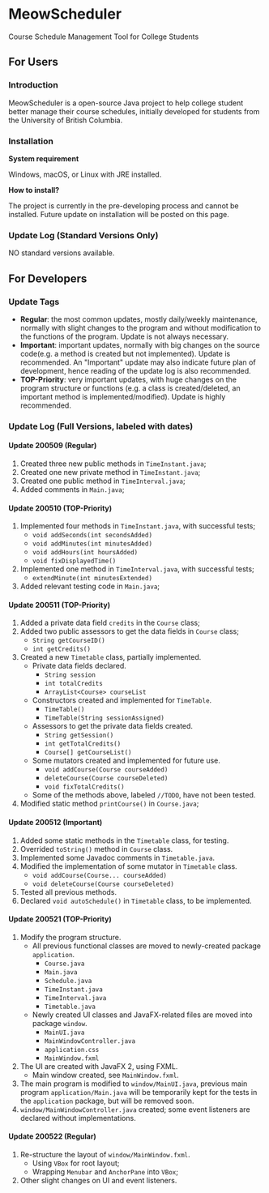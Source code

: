 # MeowScheduler
 Course Schedule Management Tool for College Students

## For Users
### Introduction
MeowScheduler is a open-source Java project to help college student better manage their course schedules, initially developed for students from the University of British Columbia.

### Installation
**System requirement**

Windows, macOS, or Linux with JRE installed. 

**How to install?**

The project is currently in the pre-developing process and cannot be installed. Future update on installation will be posted on this page. 

### Update Log (Standard Versions Only)

NO standard versions available. 

## For Developers
### Update Tags
- **Regular**: the most common updates, mostly daily/weekly maintenance, normally with slight changes to the program and without modification to the functions of the program. Update is not always necessary.
- **Important**: important updates, normally with big changes on the source code(e.g. a method is created but not implemented). Update is recommended. An "Important" update may also indicate future plan of development, hence reading of the update log is also recommended. 
- **TOP-Priority**: very important updates, with huge changes on the program structure or functions (e.g. a class is created/deleted, an important method is implemented/modified). Update is highly recommended. 

### Update Log (Full Versions, labeled with dates)
#### Update 200509 (Regular)
1. Created three new public methods in `TimeInstant.java`;
2. Created one new private method in `TimeInstant.java`;
3. Created one public method in `TimeInterval.java`;
4. Added comments in `Main.java`;

#### Update 200510 (TOP-Priority)
1. Implemented four methods in `TimeInstant.java`, with successful tests;
	- `void addSeconds(int secondsAdded)`
    - `void addMinutes(int minutesAdded)`
    - `void addHours(int hoursAdded)`
    - `void fixDisplayedTime()`
2. Implemented one method in `TimeInterval.java`, with successful tests;
    - `extendMinute(int minutesExtended)`
3. Added relevant testing code in `Main.java`;

#### Update 200511 (TOP-Priority)
1. Added a private data field `credits` in the `Course` class;
2. Added two public assessors to get the data fields in `Course` class;
    - `String getCourseID()`
    - `int getCredits()`
3. Created a new `Timetable` class, partially implemented.
    - Private data fields declared. 
        - `String session`
        - `int totalCredits`
        - `ArrayList<Course> courseList`
    - Constructors created and implemented for `TimeTable`. 
        - `TimeTable()`
        - `TimeTable(String sessionAssigned)`
    - Assessors to get the private data fields created. 
        - `String getSession()`
        - `int getTotalCredits()`
        - `Course[] getCourseList()`
    - Some mutators created and implemented for future use. 
        - `void addCourse(Course courseAdded)`
        - `deleteCourse(Course courseDeleted)`
        - `void fixTotalCredits()`
    - Some of the methods above, labeled `//TODO`, have not been tested.
4. Modified static method `printCourse()` in `Course.java`;

#### Update 200512 (Important)
1. Added some static methods in the `Timetable` class, for testing.
2. Overrided `toString()` method in `Course` class.
3. Implemented some Javadoc comments in `Timetable.java`. 
4. Modified the implementation of some mutator in `Timetable` class.
    - `void addCourse(Course... courseAdded)`
    - `void deleteCourse(Course courseDeleted)`
5. Tested all previous methods. 
6. Declared `void autoSchedule()` in `Timetable` class, to be implemented. 

#### Update 200521 (TOP-Priority)
1. Modify the program structure.
    - All previous functional classes are moved to newly-created package `application`.
        - `Course.java`
        - `Main.java`
        - `Schedule.java`
        - `TimeInstant.java`
        - `TimeInterval.java`
        - `Timetable.java`
    - Newly created UI classes and JavaFX-related files are moved into package `window`. 
        - `MainUI.java`
        - `MainWindowController.java`
        - `application.css`
        - `MainWindow.fxml`
2. The UI are created with JavaFX 2, using FXML. 
    - Main window created, see `MainWindow.fxml`. 
3. The main program is modified to `window/MainUI.java`, previous main program `application/Main.java` will be temporarily kept for the tests in the `application` package, but will be removed soon. 
4. `window/MainWindowController.java` created; some event listeners are declared without implementations. 

#### Update 200522 (Regular)
1. Re-structure the layout of `window/MainWindow.fxml`.
    - Using `VBox` for root layout; 
    - Wrapping `Menubar` and `AnchorPane` into `VBox`;
2. Other slight changes on UI and event listeners. 



